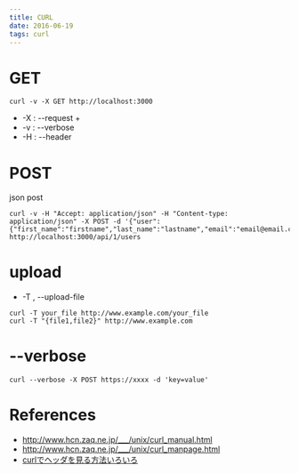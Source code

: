 ```yaml
---
title: CURL
date: 2016-06-19
tags: curl
---
```



# GET

```
curl -v -X GET http://localhost:3000
```

+ -X : --request
  +
+ -v : --verbose
+ -H : --header

# POST

json post
```
curl -v -H "Accept: application/json" -H "Content-type: application/json" -X POST -d '{"user":{"first_name":"firstname","last_name":"lastname","email":"email@email.com","password":"app123","password_confirmation":"app123"}}'  http://localhost:3000/api/1/users
```

# upload

+ -T , --upload-file

```
curl -T your_file http://www.example.com/your_file
curl -T "{file1,file2}" http://www.example.com
```

# --verbose

```
curl --verbose -X POST https://xxxx -d 'key=value'
```

# References

+ <http://www.hcn.zaq.ne.jp/___/unix/curl_manual.html>
+ <http://www.hcn.zaq.ne.jp/___/unix/curl_manpage.html>
+ [curlでヘッダを見る方法いろいろ](http://qiita.com/takc923/items/1b508bb370c78b7a9d44)
